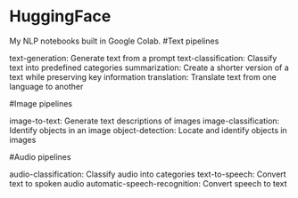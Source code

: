 # HuggingFace
My NLP notebooks built in Google Colab.
#Text pipelines

text-generation: Generate text from a prompt
text-classification: Classify text into predefined categories
summarization: Create a shorter version of a text while preserving key information
translation: Translate text from one language to another

#Image pipelines

image-to-text: Generate text descriptions of images
image-classification: Identify objects in an image
object-detection: Locate and identify objects in images

#Audio pipelines

audio-classification: Classify audio into categories
text-to-speech: Convert text to spoken audio
automatic-speech-recognition: Convert speech to text